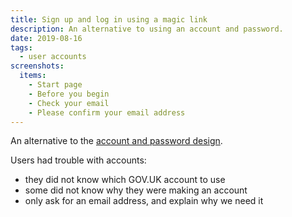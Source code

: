 ```yaml
---
title: Sign up and log in using a magic link
description: An alternative to using an account and password.
date: 2019-08-16
tags:
  - user accounts
screenshots:
  items:
    - Start page
    - Before you begin
    - Check your email
    - Please confirm your email address
---
```


An alternative to the [account and password design](/apply-for-teacher-training/apply-june-2019/create-account).

Users had trouble with accounts:

- they did not know which GOV.UK account to use
- some did not know why they were making an account
- only ask for an email address, and explain why we need it
